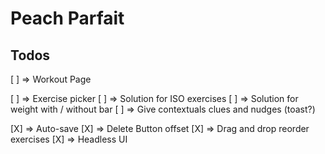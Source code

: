 # Peach Parfait

## Todos

[ ] => Workout Page

[ ] => Exercise picker
[ ] => Solution for ISO exercises
[ ] => Solution for weight with / without bar
[ ] => Give contextuals clues and nudges (toast?)

[X] => Auto-save
[X] => Delete Button offset
[X] => Drag and drop reorder exercises
[X] => Headless UI
